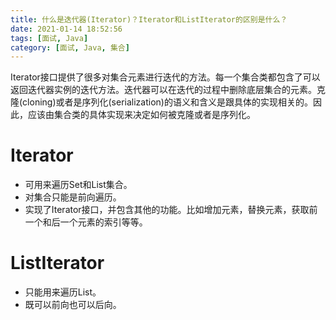 ```yaml
---
title: 什么是迭代器(Iterator)？Iterator和ListIterator的区别是什么？
date: 2021-01-14 18:52:56
tags: [面试, Java]
category: [面试, Java, 集合]
---
```


Iterator接口提供了很多对集合元素进行迭代的方法。每一个集合类都包含了可以返回迭代器实例的迭代方法。迭代器可以在迭代的过程中删除底层集合的元素。克隆(cloning)或者是序列化(serialization)的语义和含义是跟具体的实现相关的。因此，应该由集合类的具体实现来决定如何被克隆或者是序列化。

# Iterator

* 可用来遍历Set和List集合。
* 对集合只能是前向遍历。
* 实现了Iterator接口，并包含其他的功能。比如增加元素，替换元素，获取前一个和后一个元素的索引等等。

# ListIterator

* 只能用来遍历List。
* 既可以前向也可以后向。

